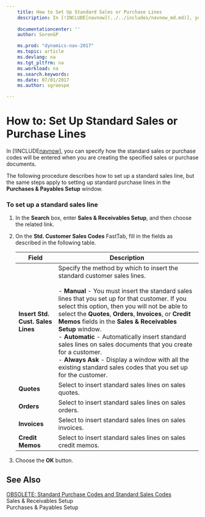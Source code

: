 ```yaml
---
    title: How to Set Up Standard Sales or Purchase Lines 
    description: In [!INCLUDE[navnow](../../includes/navnow_md.md)], you can specify how the standard sales or purchase codes will be entered when you are creating the specified sales or purchase documents.
    
    documentationcenter: ''
    author: SorenGP

    ms.prod: "dynamics-nav-2017"
    ms.topic: article
    ms.devlang: na
    ms.tgt_pltfrm: na
    ms.workload: na
    ms.search.keywords:
    ms.date: 07/01/2017
    ms.author: sgroespe

---
```

# How to: Set Up Standard Sales or Purchase Lines
In [!INCLUDE[navnow](../../includes/navnow_md.md)], you can specify how the standard sales or purchase codes will be entered when you are creating the specified sales or purchase documents.  
  
 The following procedure describes how to set up a standard sales line, but the same steps apply to setting up standard purchase lines in the **Purchases & Payables Setup** window.  
  
### To set up a standard sales line  
  
1.  In the **Search**  box, enter **Sales & Receivables Setup**, and then choose the related link.  
  
2.  On the **Std. Customer Sales Codes** FastTab, fill in the fields as described in the following table.  
  
    |Field|Description|  
    |---------------------------------|---------------------------------------|  
    |**Insert Std. Cust. Sales Lines**|Specify the method by which to insert the standard customer sales lines.<br /><br /> -   **Manual** - You must insert the standard sales lines that you set up for that customer. If you select this option, then you will not be able to select the **Quotes**, **Orders**, **Invoices**, or **Credit Memos** fields in the **Sales & Receivables Setup** window.<br />-   **Automatic** - Automatically insert standard sales lines on sales documents that you create for a customer.<br />-   **Always Ask** - Display a window with all the existing standard sales codes that you set up for the customer.|  
    |**Quotes**|Select to insert standard sales lines on sales quotes.|  
    |**Orders**|Select to insert standard sales lines on sales orders.|  
    |**Invoices**|Select to insert standard sales lines on sales invoices.|  
    |**Credit Memos**|Select to insert standard sales lines on sales credit memos.|  
  
3.  Choose the **OK** button.  
  
## See Also  
 [OBSOLETE: Standard Purchase Codes and Standard Sales Codes](OBSOLETE:%20Standard%20Purchase%20Codes%20and%20Standard%20Sales%20Codes.md)   
 Sales & Receivables Setup   
 Purchases & Payables Setup